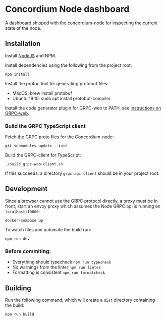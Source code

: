 # Concordium Node dashboard

A dashboard shipped with the concordium-node for inspecting the current state of the node.



## Installation

Install [NodeJS](https://nodejs.org/en/) and NPM.


Install dependencies using the following from the project root:

```
npm install
```

Install the protoc tool for generating protobuf files:

- MacOS: brew install protobuf
- Ubuntu 19.10: sudo apt install protobuf-compiler

Install the code generator plugin for GRPC-web to PATH, see [instructions on GRPC-web](https://github.com/grpc/grpc-web#code-generator-plugin).

### Build the GRPC TypeScript client

Fetch the GRPC proto files for the Concordium-node:

```
git submodules update --init
```

Build the GRPC-client for TypeScript:

```
./build_grpc-web-client.sh
```
If this succeeds: a directory `grpc-api-client` should be in your project root.

## Development

Since a browser cannot use the GRPC protocol directly, a proxy must be in front, start an envoy proxy which assumes the Node GRPC api is running on `localhost:10000`:

```
docker-compose up
```

To watch files and automate the build run:

```
npm run dev
```

### Before commiting:

- Everything should typecheck `npm run typecheck`
- No warnings from the linter `npm run linter`
- Formatting is consistent `npm run formatcheck`

## Building

Run the following command, which will create a `dist` directory containing the build:

```
npm run build
```
